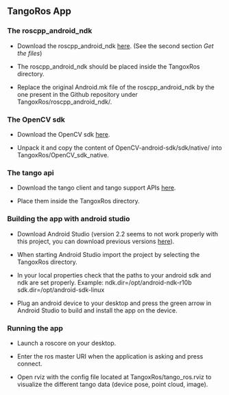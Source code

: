 ## TangoRos App

### The roscpp\_android\_ndk

* Download the roscpp\_android\_ndk [here](http://wiki.ros.org/android_ndk/Tutorials/Building%20The%20Example%20Applications%20using%20the%20Binary%20Distribution).
(See the second section *Get the files*)

* The roscpp\_android\_ndk should be placed inside the TangoxRos directory.

* Replace the original Android.mk file of the roscpp\_android\_ndk by the one present in the Github repository under TangoxRos/roscpp_android_ndk/.

### The OpenCV sdk

* Download the OpenCV sdk [here](http://docs.opencv.org/2.4/doc/tutorials/introduction/android_binary_package/O4A_SDK.html#get-the-opencv4android-sdk).

* Unpack it and copy the content of OpenCV-android-sdk/sdk/native/ into TangoxRos/OpenCV_sdk_native.

### The tango api

* Download the tango client and tango support APIs [here](https://developers.google.com/tango/downloads).

* Place them inside the TangoxRos directory.

### Building the app with android studio

* Download Android Studio (version 2.2 seems to not work properly with this project, you can download previous versions [here](http://tools.android.com/system/app/pages/subPages?path=/download/studio/builds)).

* When starting Android Studio import the project by selecting the TangoxRos directory.

* In your local properties check that the paths to your android sdk and ndk are set properly.
Example:
ndk.dir=/opt/android-ndk-r10b
sdk.dir=/opt/android-sdk-linux  

* Plug an android device to your desktop and press the green arrow in Android Studio to build and install the app on the device.

### Running the app

* Launch a roscore on your desktop.

* Enter the ros master URI when the application is asking and press connect.

* Open rviz with the config file located at TangoxRos/tango_ros.rviz to visualize the different tango data (device pose, point cloud, image).
